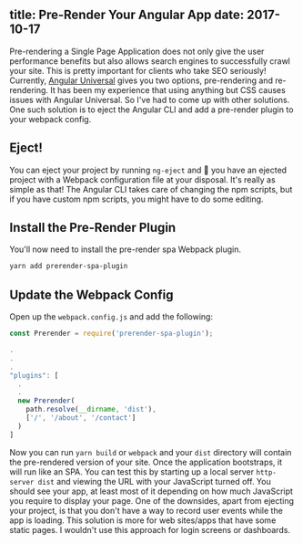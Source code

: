 title: Pre-Render Your Angular App
date: 2017-10-17
----------------------------------

Pre-rendering a Single Page Application does not only give the user performance benefits but also allows search engines to successfully crawl your site. This is pretty important for clients who take SEO seriously! Currently, [Angular Universal](https://universal.angular.io/) gives you two options, pre-rendering and re-rendering. It has been my experience that using anything but CSS causes issues with Angular Universal. So I've had to come up with other solutions. One such solution is to eject the Angular CLI and add a pre-render plugin to your webpack config.

<!-- more -->

## Eject!

You can eject your project by running `ng-eject` and 🎉 you have an ejected project with a Webpack configuration file at your disposal. It's really as simple as that! The Angular CLI takes care of changing the npm scripts, but if you have custom npm scripts, you might have to do some editing.

## Install the Pre-Render Plugin
You'll now need to install the pre-render spa Webpack plugin.
```sh
yarn add prerender-spa-plugin
```

## Update the Webpack Config

Open up the `webpack.config.js` and add the following:

```js
const Prerender = require('prerender-spa-plugin');

.
.
.
"plugins": [
  .
  .
  new Prerender(
    path.resolve(__dirname, 'dist'),
    ['/', '/about', '/contact']
  )
]
```

Now you can run `yarn build` or `webpack` and your `dist` directory will contain the pre-rendered version of your site. Once the application bootstraps, it will run like an SPA. You can test this by starting up a local server `http-server dist` and viewing the URL with your JavaScript turned off. You should see your app, at least most of it depending on how much JavaScript you require to display your page. One of the downsides, apart from ejecting your project, is that you don't have a way to record user events while the app is loading. This solution is more for web sites/apps that have some static pages. I wouldn't use this approach for login screens or dashboards.
